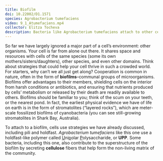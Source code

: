 ```yaml
---
title: Biofilm
doi: 10.22002/D1.1571
species: Agrobacterium tumefaciens
video: 9_1_Atumefaciens.mp4
collector: Elitza Tocheva
description: Bacteria like Agrobacterium tumefaciens attach to other cells in a biofilm with pili, holdfast, or unipolar polysaccharide, and secrete cellulose for the matrix
---
```


So far we have largely ignored a major part of a cell’s environment: other organisms. Your cell is far from alone out there. It shares space and resources with cells of the same species (some its own mothers/sisters/daughters), other species, and even other domains. Think about strategies that could help your cell thrive in such a crowded world. For starters, why can’t we all just get along? Cooperation is common in nature, often in the form of **biofilms**–communal groups of microorganisms. Biofilms offer advantages to their members, shielding cells on the interior from harsh conditions or antibiotics, and ensuring that nutrients produced by cells’ metabolism or released by their death are readily available to others. Biofilms should be familiar to you; think of the scum on your teeth, or the nearest pond. In fact, the earliest physical evidence we have of life on earth is in the form of stromatolites (“layered rocks”), which are meter-scale fossilized biofilms of cyanobacteria (you can see still-growing stromatolites in Shark Bay, Australia).

To attach to a biofilm, cells use strategies we have already discussed, including pili and holdfast. *Agrobacterium tumefaciens* like this one use a holdfast-like polymer called <u>U</u>ni<u>p</u>olar <u>P</u>olysaccharide, or **UPP**. Some bacteria, including this one, also contribute to the superstructure of the biofilm by secreting **cellulose** fibers that help form the non-living matrix of the community.

